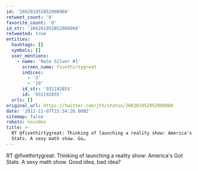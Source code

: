 ```yaml
---
id: '266201952852008960'
retweet_count: '0'
favorite_count: '0'
id_str: '266201952852008960'
retweeted: true
entities:
  hashtags: []
  symbols: []
  user_mentions:
    - name: 'Nate Silver #1'
      screen_name: fivethirtygreat
      indices:
        - '3'
        - '19'
      id_str: '931192855'
      id: '931192855'
  urls: []
original_url: https://twitter.com/jth/status/266201952852008960
date: '2012-11-07T15:34:26.000Z'
sitemap: false
robots: noindex
title: >-
  RT @fivethirtygreat: Thinking of launching a reality show: America's Got
  Stats. A sexy math show. Go…
---
```


RT @fivethirtygreat: Thinking of launching a reality show: America's Got Stats. A sexy math show. Good idea, bad idea?